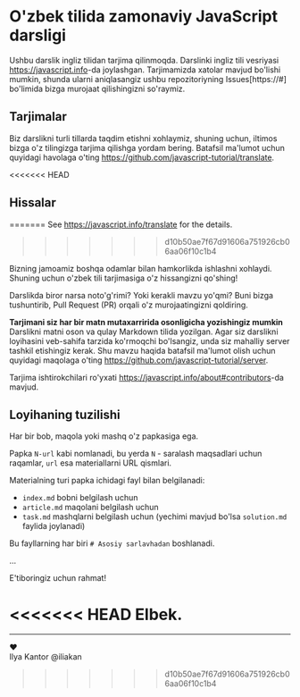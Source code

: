 # O'zbek tilida zamonaviy JavaScript darsligi

Ushbu darslik ingliz tilidan tarjima qilinmoqda. Darslinki ingliz tili vesriyasi <https://javascript.info>-da joylashgan.
Tarjimamizda xatolar mavjud bo'lishi mumkin, shunda ularni aniqlasangiz ushbu repozitoriyning Issues[https://#] bo'limida bizga murojaat qilishingizni so'raymiz. 

## Tarjimalar

Biz darslikni turli tillarda taqdim etishni xohlaymiz, shuning uchun, iltimos bizga o'z tilingizga tarjima qilishga yordam bering.
Batafsil ma'lumot uchun quyidagi havolaga o'ting <https://github.com/javascript-tutorial/translate>.

<<<<<<< HEAD
## Hissalar
=======
See <https://javascript.info/translate> for the details.
>>>>>>> d10b50ae7f67d91606a751926cb06aa06f10c1b4

Bizning jamoamiz boshqa odamlar bilan hamkorlikda ishlashni xohlaydi. Shuning uchun o'zbek tili tarjimasiga o'z hissangizni qo'shing!

Darslikda biror narsa noto'g'rimi? Yoki kerakli mavzu yo'qmi? Buni bizga tushuntirib, Pull Request (PR) orqali o'z murojaatingizni qoldiring.

**Tarjimani siz har bir matn mutaxarririda osonligicha yozishingiz mumkin** Darslikni matni oson va qulay Markdown tilida yozilgan. Agar siz darslikni loyihasini veb-sahifa tarzida ko'rmoqchi bo'lsangiz, unda siz mahalliy server tashkil etishingiz kerak. Shu mavzu haqida batafsil ma'lumot olish uchun quyidagi maqolaga o'ting <https://github.com/javascript-tutorial/server>.  

Tarjima ishtirokchilari ro'yxati <https://javascript.info/about#contributors>-da mavjud.

## Loyihaning tuzilishi

Har bir bob, maqola yoki mashq o'z papkasiga ega.

Papka `N-url` kabi nomlanadi, bu yerda `N` - saralash maqsadlari uchun raqamlar, `url` esa materiallarni URL qismlari.

Materialning turi papka ichidagi fayl bilan belgilanadi:

  - `index.md` bobni belgilash uchun
  - `article.md` maqolani belgilash uchun
  - `task.md` mashqlarni belgilash uchun (yechimi mavjud bo'lsa `solution.md` faylida joylanadi)

Bu fayllarning har biri `# Asosiy sarlavhadan` boshlanadi.

...

E'tiboringiz uchun rahmat! 

<<<<<<< HEAD
Elbek.
=======
---
♥  
Ilya Kantor @iliakan
>>>>>>> d10b50ae7f67d91606a751926cb06aa06f10c1b4
